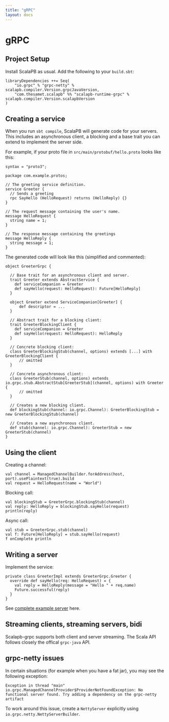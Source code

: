 ```yaml
---
title: "gRPC"
layout: docs
---
```


# gRPC

## Project Setup

Install ScalaPB as usual. Add the following to your `build.sbt`:

    libraryDependencies ++= Seq(
        "io.grpc" % "grpc-netty" % scalapb.compiler.Version.grpcJavaVersion,
        "com.thesamet.scalapb" %% "scalapb-runtime-grpc" % scalapb.compiler.Version.scalapbVersion
    )

## Creating a service

When you run `sbt compile`, ScalaPB will generate code for your servers. This
includes an asynchronous client, a blocking and a base trait you can extend to
implement the server side.

For example, if your proto file in `src/main/protobuf/hello.proto` looks like
this:

    syntax = "proto3";

    package com.example.protos;

    // The greeting service definition.
    service Greeter {
      // Sends a greeting
      rpc SayHello (HelloRequest) returns (HelloReply) {}
    }

    // The request message containing the user's name.
    message HelloRequest {
      string name = 1;
    }

    // The response message containing the greetings
    message HelloReply {
      string message = 1;
    }


The generated code will look like this (simplified and commented):

    object GreeterGrpc {

      // Base trait for an asynchronous client and server.
      trait Greeter extends AbstractService {
        def serviceCompanion = Greeter
        def sayHello(request: HelloRequest): Future[HelloReply]
      }

      object Greeter extend ServiceCompanion[Greeter] {
          def descriptor = ...
      }

      // Abstract trait for a blocking client:
      trait GreeterBlockingClient {
        def serviceCompanion = Greeter
        def sayHello(request: HelloRequest): HelloReply
      }

      // Concrete blocking client:
      class GreeterBlockingStub(channel, options) extends [...] with GreeterBlockingClient {
          // omitted
      }

      // Concrete asynchronous client:
      class GreeterStub(channel, options) extends io.grpc.stub.AbstractStub[GreeterStub](channel, options) with Greeter {
          // omitted
      }

      // Creates a new blocking client.
      def blockingStub(channel: io.grpc.Channel): GreeterBlockingStub = new GreeterBlockingStub(channel)

      // Creates a new asynchronous client.
      def stub(channel: io.grpc.Channel): GreeterStub = new GreeterStub(channel)
    }

## Using the client

Creating a channel:

    val channel = ManagedChannelBuilder.forAddress(host, port).usePlaintext(true).build
    val request = HelloRequest(name = "World")

Blocking call:

    val blockingStub = GreeterGrpc.blockingStub(channel)
    val reply: HelloReply = blockingStub.sayHello(request)
    println(reply)

Async call:

    val stub = GreeterGrpc.stub(channel)
    val f: Future[HelloReply] = stub.sayHello(request)
    f onComplete println

## Writing a server

Implement the service:

    private class GreeterImpl extends GreeterGrpc.Greeter {
      override def sayHello(req: HelloRequest) = {
        val reply = HelloReply(message = "Hello " + req.name)
        Future.successful(reply)
      }
    }

See
[complete example server](https://github.com/xuwei-k/grpc-scala-sample/blob/master/grpc-scala/src/main/scala/io/grpc/examples/helloworld/HelloWorldServer.scala) here.

## Streaming clients, streaming servers, bidi

Scalapb-grpc supports both client and server streaming. The Scala API follows
closely the offical `grpc-java` API.

## grpc-netty issues

In certain situations (for example when you have a fat jar), you may see the
following exception:

    Exception in thread "main" io.grpc.ManagedChannelProvider$ProviderNotFoundException: No functional server found. Try adding a dependency on the grpc-netty artifact

To work around this issue, create a `NettyServer` explicitly using
`io.grpc.netty.NettyServerBuilder`.
